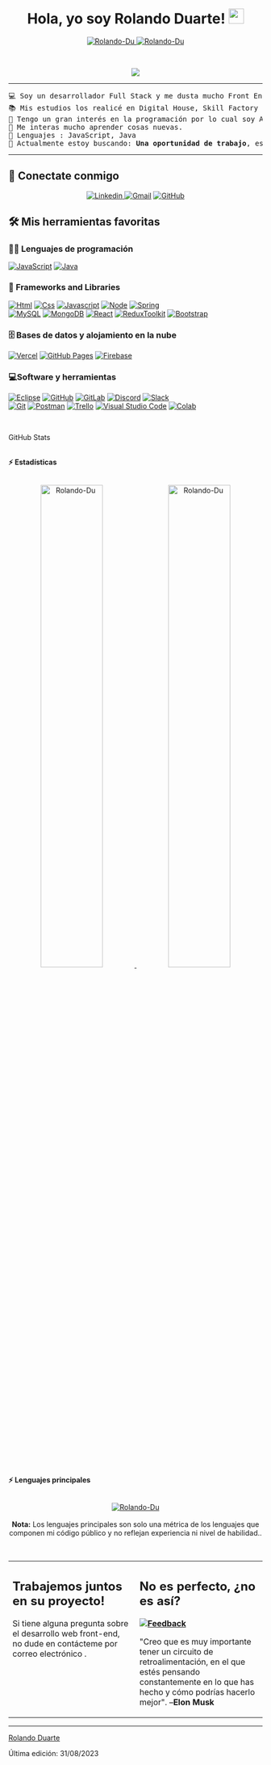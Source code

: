 <h1 align="center">
Hola, yo soy Rolando Duarte!
	<a href="https://github.com/Rolando-Du" target="_self">
		<img src="https://media.giphy.com/media/hvRJCLFzcasrR4ia7z/giphy.gif" width="30">
	</a>
</h1>
<p align="center">
	<a href="https://github.com/Rolando-Du">
		<img src="https://komarev.com/ghpvc/?username=Rolando-Du&label=Profile%20views&color=0e75b6&style=flat" alt="Rolando-Du" />
	</a>
	<a href="https://github.com/Rolando-Du">
		<img src="https://img.shields.io/github/followers/Rolando-Du?label=Followers" alt="Rolando-Du" />
	</a>
</p>
<br/>
<p align="center">
	<a href="https://github.com/Rolando-Du">
		<img src="https://readme-typing-svg.herokuapp.com?lines=Full+Stack+Web+Developer;Front+End+Developer;Freelancer;Entusiasta;Siempre%20aprendiendo%20cosas%20nuevas%20&center=true&width=380&height=45">
	</a>
</p>

<hr>

<pre>
💻 Soy un desarrollador Full Stack y me dusta mucho Front End.
📚 Mis estudios los realicé en Digital House, Skill Factory by Avalith y Alura Latam.
📝 Tengo un gran interés en la programación por lo cual soy Autodidacta.
🌱 Me interas mucho aprender cosas nuevas.
🌟 Lenguajes : JavaScript, Java
🤔 Actualmente estoy buscando: <b>Una oportunidad de trabajo</b>, este es <a href="https://portfolio-rolando-du.vercel.app/ " target="_blank">MI PORTFOLIO</a>
</pre>
<hr>

## 🤝 Conectate conmigo
<p align="center">
	<a href="https://github.com/Rolando-Du"><img src="https://img.shields.io/badge/LinkedIn-0077B5?style=for-the-badge&logo=linkedin&logoColor=white" alt="Linkedin"/</a>
	<a href="mailto:rolandoduarte83@gmail.com"><img img src="https://img.shields.io/badge/gmail-%23EA4335.svg?style=plastic&logo=gmail&logoColor=white" alt="Gmail"/></a>
	<a href="https://github.com/Rolando-Du"><img src="https://img.shields.io/badge/github-%23181717.svg?style=plastic&logo=github&logoColor=white" alt="GitHub"/></a>
</p>

## 🛠️ Mis herramientas favoritas

### 👨‍💻 Lenguajes de programación

<p>
  <a href="https://github.com/Rolando-Du"> <img alt="JavaScript" src="https://img.shields.io/badge/JavaScript-323330?style=for-the-badge&logo=javascript&logoColor=F7DF1E"></a>
  <a href="https://github.com/Rolando-Du">  <img alt="Java" src="https://img.shields.io/badge/Java-ED8B00?style=for-the-badge&logo=openjdk&logoColor=white"></a>

### 🧰 Frameworks and Libraries

<p>
  <a href="https://github.com/Rolando-Du"> <img alt="Html" src="https://img.shields.io/badge/HTML5-E34F26?style=for-the-badge&logo=html5&logoColor=white"></a>
  <a href="https://github.com/Rolando-Du"><img alt="Css" src="https://img.shields.io/badge/CSS3-1572B6?style=for-the-badge&logo=css3&logoColor=white"></a>
  <a href="https://github.com/Rolando-Du"><img alt="Javascript" src="https://img.shields.io/badge/JavaScript-F7DF1E?style=for-the-badge&logo=javascript&logoColor=white"></a>
   <a href="https://github.com/Rolando-Du"><img alt="Node" src="https://img.shields.io/badge/Node.js-43853D?style=for-the-badge&logo=node.js&logoColor=white"></a>
    <a href="https://github.com/Rolando-Du"><img alt="Spring" src="https://img.shields.io/badge/Spring-6DB33F?style=for-the-badge&logo=spring&logoColor=white"></a>
</br>
    <a href="https://github.com/Rolando-Du"><img alt="MySQL" src="https://img.shields.io/badge/MySQL-005C84?style=for-the-badge&logo=mysql&logoColor=white"></a>
    <a href="https://github.com/Rolando-Du"><img alt="MongoDB" src="https://img.shields.io/badge/MongoDB-4EA94B?style=for-the-badge&logo=mongodb&logoColor=white"></a>
    <a href="https://github.com/Rolando-Du"><img alt="React" src="https://img.shields.io/badge/React-20232A?style=for-the-badge&logo=react&logoColor=61DAFB"></a>
   <a href="https://github.com/Rolando-Du"> <img alt="ReduxToolkit" src="https://img.shields.io/badge/Redux-593D88?style=for-the-badge&logo=redux&logoColor=white"></a>
   <a href="https://github.com/Rolando-Du"> <img alt="Bootstrap" src="https://img.shields.io/badge/Bootstrap-563D7C?style=for-the-badge&logo=bootstrap&logoColor=white"></a>
</p>

### 🗄️ Bases de datos y alojamiento en la nube

<p>
    <a href="https://github.com/Rolando-Du"><img alt="Vercel" src ="https://img.shields.io/badge/Vercel-000000?style=for-the-badge&logo=vercel&logoColor=white"></a>
    <a href="https://github.com/Rolando-Du"><img alt="GitHub Pages" src="https://img.shields.io/badge/GitHub%20Pages-%23327FC7.svg?logo=github&logoColor=white"></a>
    <a href="https://github.com/Rolando-Du"><img alt="Firebase" src ="https://img.shields.io/badge/Firebase-%23FF6F00.svg?logo=firebase&logoColor=white"></a>
</p>

### 💻Software y herramientas

<p>
    <a href="https://github.com/Rolando-Du"><img alt="Eclipse" src="https://img.shields.io/badge/Eclipse-2C2255?style=for-the-badge&logo=eclipse&logoColor=white"></a>
    <a href="https://github.com/Rolando-Du"><img alt="GitHub" src="https://img.shields.io/badge/GitHub-100000?style=for-the-badge&logo=github&logoColor=white"></a>
    <a href="https://github.com/Rolando-Du"><img alt="GitLab" src="https://img.shields.io/badge/GitLab-330F63?style=for-the-badge&logo=gitlab&logoColor=white"></a>
    <a href="https://github.com/Rolando-Du"><img alt="Discord" src="https://img.shields.io/badge/Discord-7289DA?style=for-the-badge&logo=discord&logoColor=white"></a>
    <a href="https://github.com/Rolando-Du"><img alt="Slack" src="https://img.shields.io/badge/Slack-4A154B?style=for-the-badge&logo=slack&logoColor=white"></a>
</br>
    <a href="https://github.com/Rolando-Du"><img alt="Git" src="https://img.shields.io/badge/Git%20-%23150458.svg?logo=Git&logoColor=orage"></a>
    <a href="https://github.com/Rolando-Du"><img alt="Postman" src="https://img.shields.io/badge/Postman%20-%23150458.svg?logo=Postman&logoColor=orage"></a>
    <a href="https://github.com/Rolando-Du"><img alt="Trello" src="https://img.shields.io/badge/Trello%20-%23150458.svg?logo=Trello&logoColor=skyblue"></a>
    <a href="https://github.com/Rolando-Du"><img alt="Visual Studio Code" src="https://img.shields.io/badge/Visual%20Studio%20Code-0078d7.svg?logo=visual-studio-code&logoColor=white"></a>
    <a href="https://github.com/Rolando-Du"><img alt="Colab" src="https://img.shields.io/badge/Colab-00b56a.svg?logo=google-colab&logoColor=white"></a>
</p>
</br>

GitHub Stats

<br/>
<summary><b>⚡ Estadísticas </b></summary>
<br/>
<p align="center">
	<a href="https://github.com/Rolando-Du">
	<img width="49.5%" src="https://github-readme-stats.vercel.app/api?username=Rolando-Du&show_icons=true" alt="Rolando-Du">
	<img width="49.5%" src="https://github-readme-streak-stats.herokuapp.com/?user=Rolando-Du" alt="Rolando-Du">
	</a>
	<br/>
</p>
<br/>

<summary><b>⚡ Lenguajes principales </b></summary>
<br/>

<p align="center">
	<a href="https://github.com/Rolando-Du">
	<img src="https://github-readme-stats.vercel.app/api/top-langs/?username=Rolando-Du&langs_count=8&layout=compact" alt="Rolando-Du">
	</a>
	<br/>
<br/>
<b>Nota:</b> Los lenguajes principales son solo una métrica de los lenguajes que componen mi código público y no reflejan experiencia ni nivel de habilidad..
</p>
<br/>

<table style="border: none">
  <tr>
  <td width="50%" valign="top">

## Trabajemos juntos en su proyecto!

Si tiene alguna pregunta sobre el desarrollo web front-end, no dude en contácteme por correo electrónico <a href="mailto:rolandoduarte83@gmail.com"></a>.

  </td>
  <td width="50%" valign="top">

## No es perfecto, ¿no es así?

**<a href="https://github.com/Rolando-Du"><img alt="Feedback" src="https://img.shields.io/badge/Ask%20me-anything-1abc9c.svg"></a>**

"Creo que es muy importante tener un circuito de retroalimentación, en el que estés pensando constantemente en lo que has hecho y cómo podrías hacerlo mejor".
–**Elon Musk**
  </td>
  </tr>
</table>

------

[Rolando Duarte](https://github.com/Rolando-Du)


Última edición: 31/08/2023
